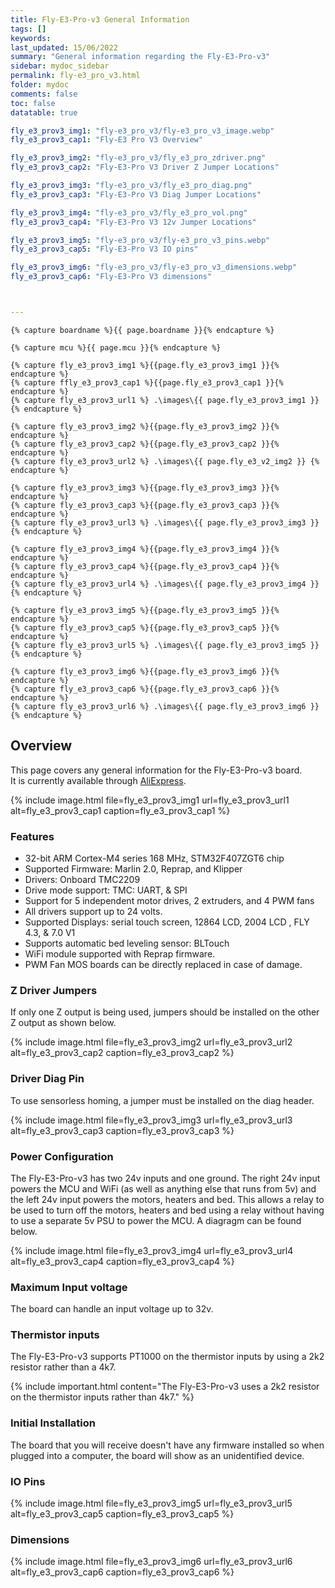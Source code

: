 ```yaml
---
title: Fly-E3-Pro-v3 General Information
tags: []
keywords: 
last_updated: 15/06/2022
summary: "General information regarding the Fly-E3-Pro-v3"
sidebar: mydoc_sidebar
permalink: fly-e3_pro_v3.html
folder: mydoc
comments: false
toc: false
datatable: true

fly_e3_prov3_img1: "fly-e3_pro_v3/fly-e3_pro_v3_image.webp"
fly_e3_prov3_cap1: "Fly-E3 Pro V3 Overview"

fly_e3_prov3_img2: "fly-e3_pro_v3/fly_e3_pro_zdriver.png"
fly_e3_prov3_cap2: "Fly-E3-Pro V3 Driver Z Jumper Locations"

fly_e3_prov3_img3: "fly-e3_pro_v3/fly_e3_pro_diag.png"
fly_e3_prov3_cap3: "Fly-E3-Pro V3 Diag Jumper Locations"

fly_e3_prov3_img4: "fly-e3_pro_v3/fly_e3_pro_vol.png"
fly_e3_prov3_cap4: "Fly-E3-Pro V3 12v Jumper Locations"

fly_e3_prov3_img5: "fly-e3_pro_v3/fly-e3_pro_v3_pins.webp"
fly_e3_prov3_cap5: "Fly-E3-Pro V3 IO pins"

fly_e3_prov3_img6: "fly-e3_pro_v3/fly-e3_pro_v3_dimensions.webp"
fly_e3_prov3_cap6: "Fly-E3-Pro V3 dimensions"



---
```


    {% capture boardname %}{{ page.boardname }}{% endcapture %}

    {% capture mcu %}{{ page.mcu }}{% endcapture %}

    {% capture fly_e3_prov3_img1 %}{{page.fly_e3_prov3_img1 }}{% endcapture %}
    {% capture ffly_e3_prov3_cap1 %}{{page.fly_e3_prov3_cap1 }}{% endcapture %}
    {% capture fly_e3_prov3_url1 %} .\images\{{ page.fly_e3_prov3_img1 }} {% endcapture %}

    {% capture fly_e3_prov3_img2 %}{{page.fly_e3_prov3_img2 }}{% endcapture %}
    {% capture fly_e3_prov3_cap2 %}{{page.fly_e3_prov3_cap2 }}{% endcapture %}
    {% capture fly_e3_prov3_url2 %} .\images\{{ page.fly_e3_v2_img2 }} {% endcapture %}

    {% capture fly_e3_prov3_img3 %}{{page.fly_e3_prov3_img3 }}{% endcapture %}
    {% capture fly_e3_prov3_cap3 %}{{page.fly_e3_prov3_cap3 }}{% endcapture %}
    {% capture fly_e3_prov3_url3 %} .\images\{{ page.fly_e3_prov3_img3 }} {% endcapture %}

    {% capture fly_e3_prov3_img4 %}{{page.fly_e3_prov3_img4 }}{% endcapture %}
    {% capture fly_e3_prov3_cap4 %}{{page.fly_e3_prov3_cap4 }}{% endcapture %}
    {% capture fly_e3_prov3_url4 %} .\images\{{ page.fly_e3_prov3_img4 }} {% endcapture %}

    {% capture fly_e3_prov3_img5 %}{{page.fly_e3_prov3_img5 }}{% endcapture %}
    {% capture fly_e3_prov3_cap5 %}{{page.fly_e3_prov3_cap5 }}{% endcapture %}
    {% capture fly_e3_prov3_url5 %} .\images\{{ page.fly_e3_prov3_img5 }} {% endcapture %}

    {% capture fly_e3_prov3_img6 %}{{page.fly_e3_prov3_img6 }}{% endcapture %}
    {% capture fly_e3_prov3_cap6 %}{{page.fly_e3_prov3_cap6 }}{% endcapture %}
    {% capture fly_e3_prov3_url6 %} .\images\{{ page.fly_e3_prov3_img6 }} {% endcapture %}    

## Overview

This page covers any general information for the Fly-E3-Pro-v3 board.  
It is currently available through [AliExpress](https://www.aliexpress.com/item/1005002372751834.html). 

{% 
include image.html 
file=fly_e3_prov3_img1
url=fly_e3_prov3_url1
alt=fly_e3_prov3_cap1
caption=fly_e3_prov3_cap1
%}

### Features
 - 32-bit ARM Cortex-M4 series 168 MHz, STM32F407ZGT6 chip
 - Supported Firmware: Marlin 2.0, Reprap, and Klipper
 - Drivers: Onboard TMC2209
 - Drive mode support: TMC: UART, & SPI
 - Support for 5 independent motor drives, 2 extruders, and 4 PWM fans
 - All drivers support up to 24 volts.
 - Supported Displays: serial touch screen, 12864 LCD, 2004 LCD , FLY 4.3, & 7.0 V1
 - Supports automatic bed leveling sensor: BLTouch
 - WiFi module supported with Reprap firmware.
 - PWM Fan MOS boards can be directly replaced in case of damage.

### Z Driver Jumpers

If only one Z output is being used, jumpers should be installed on the other Z output as shown below.

{% 
include image.html 
file=fly_e3_prov3_img2
url=fly_e3_prov3_url2
alt=fly_e3_prov3_cap2
caption=fly_e3_prov3_cap2
%}

### Driver Diag Pin

To use sensorless homing, a jumper must be installed on the diag header.

{% 
include image.html 
file=fly_e3_prov3_img3
url=fly_e3_prov3_url3
alt=fly_e3_prov3_cap3
caption=fly_e3_prov3_cap3
%}

### Power Configuration

The Fly-E3-Pro-v3 has two 24v inputs and one ground. The right 24v input powers the MCU and WiFi (as well as anything else that runs from 5v) and the left 24v input powers the motors, heaters and bed. This allows a relay to be used to turn off the motors, heaters and bed using a relay without having to use a separate 5v PSU to power the MCU. A diagragm can be found below.  

{% 
include image.html 
file=fly_e3_prov3_img4
url=fly_e3_prov3_url4
alt=fly_e3_prov3_cap4
caption=fly_e3_prov3_cap4
%}

### Maximum Input voltage

The board can handle an input voltage up to 32v.

### Thermistor inputs

The Fly-E3-Pro-v3 supports PT1000 on the thermistor inputs by using a 2k2 resistor rather than a 4k7.

{% include important.html content="The Fly-E3-Pro-v3 uses a 2k2 resistor on the thermistor inputs rather than 4k7." %}

### Initial Installation

The board that you will receive doesn't have any firmware installed so when plugged into a computer, the board will show as an unidentified device.

### IO Pins

{% 
include image.html 
file=fly_e3_prov3_img5
url=fly_e3_prov3_url5
alt=fly_e3_prov3_cap5
caption=fly_e3_prov3_cap5
%}

### Dimensions

{% 
include image.html 
file=fly_e3_prov3_img6
url=fly_e3_prov3_url6
alt=fly_e3_prov3_cap6
caption=fly_e3_prov3_cap6
%}
